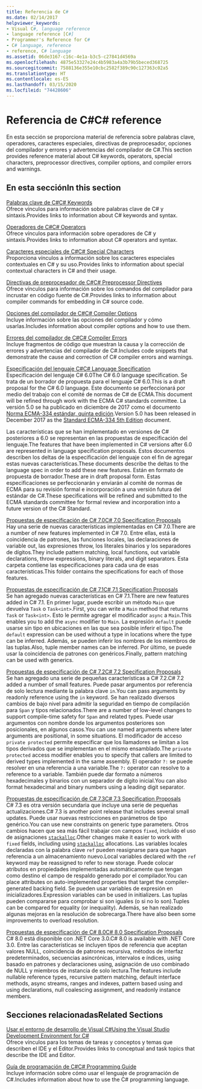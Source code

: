 ```yaml
---
title: Referencia de C#
ms.date: 02/14/2017
helpviewer_keywords:
- Visual C#, language reference
- language reference [C#]
- Programmer's Reference for C#
- C# language, reference
- reference, C# language
ms.assetid: 06de3167-c16c-4e1a-b3c5-c27841d4569a
ms.openlocfilehash: 4875e53327e24c4b5983a4a3b79b5beced368725
ms.sourcegitcommit: 7588136e355e10cbc2582f389c90c127363c02a5
ms.translationtype: HT
ms.contentlocale: es-ES
ms.lasthandoff: 03/15/2020
ms.locfileid: "74428606"
---
```

# <a name="c-reference"></a><span data-ttu-id="cc291-102">Referencia de C#</span><span class="sxs-lookup"><span data-stu-id="cc291-102">C# reference</span></span>

<span data-ttu-id="cc291-103">En esta sección se proporciona material de referencia sobre palabras clave, operadores, caracteres especiales, directivas de preprocesador, opciones del compilador y errores y advertencias del compilador de C#.</span><span class="sxs-lookup"><span data-stu-id="cc291-103">This section provides reference material about C# keywords, operators, special characters, preprocessor directives, compiler options, and compiler errors and warnings.</span></span>  
  
## <a name="in-this-section"></a><span data-ttu-id="cc291-104">En esta sección</span><span class="sxs-lookup"><span data-stu-id="cc291-104">In this section</span></span>

 [<span data-ttu-id="cc291-105">Palabras clave de C#</span><span class="sxs-lookup"><span data-stu-id="cc291-105">C# Keywords</span></span>](./keywords/index.md)  
 <span data-ttu-id="cc291-106">Ofrece vínculos para información sobre palabras clave de C# y sintaxis.</span><span class="sxs-lookup"><span data-stu-id="cc291-106">Provides links to information about C# keywords and syntax.</span></span>  
  
 [<span data-ttu-id="cc291-107">Operadores de C#</span><span class="sxs-lookup"><span data-stu-id="cc291-107">C# Operators</span></span>](./operators/index.md)  
 <span data-ttu-id="cc291-108">Ofrece vínculos para información sobre operadores de C# y sintaxis.</span><span class="sxs-lookup"><span data-stu-id="cc291-108">Provides links to information about C# operators and syntax.</span></span>  

 [<span data-ttu-id="cc291-109">Caracteres especiales de C#</span><span class="sxs-lookup"><span data-stu-id="cc291-109">C# Special Characters</span></span>](./tokens/index.md)  
 <span data-ttu-id="cc291-110">Proporciona vínculos a información sobre los caracteres especiales contextuales en C# y su uso.</span><span class="sxs-lookup"><span data-stu-id="cc291-110">Provides links to information about special contextual characters in C# and their usage.</span></span>  

 [<span data-ttu-id="cc291-111">Directivas de preprocesador de C#</span><span class="sxs-lookup"><span data-stu-id="cc291-111">C# Preprocessor Directives</span></span>](./preprocessor-directives/index.md)  
 <span data-ttu-id="cc291-112">Ofrece vínculos para información sobre los comandos del compilador para incrustar en código fuente de C#.</span><span class="sxs-lookup"><span data-stu-id="cc291-112">Provides links to information about compiler commands for embedding in C# source code.</span></span>  
  
 [<span data-ttu-id="cc291-113">Opciones del compilador de C#</span><span class="sxs-lookup"><span data-stu-id="cc291-113">C# Compiler Options</span></span>](./compiler-options/index.md)  
 <span data-ttu-id="cc291-114">Incluye información sobre las opciones del compilador y cómo usarlas.</span><span class="sxs-lookup"><span data-stu-id="cc291-114">Includes information about compiler options and how to use them.</span></span>  
  
 [<span data-ttu-id="cc291-115">Errores del compilador de C#</span><span class="sxs-lookup"><span data-stu-id="cc291-115">C# Compiler Errors</span></span>](./compiler-messages/index.md)  
 <span data-ttu-id="cc291-116">Incluye fragmentos de código que muestran la causa y la corrección de errores y advertencias del compilador de C#.</span><span class="sxs-lookup"><span data-stu-id="cc291-116">Includes code snippets that demonstrate the cause and correction of C# compiler errors and warnings.</span></span>  
  
 [<span data-ttu-id="cc291-117">Especificación del lenguaje C#</span><span class="sxs-lookup"><span data-stu-id="cc291-117">C# Language Specification</span></span>](../../../_csharplang/spec/introduction.md)  
 <span data-ttu-id="cc291-118">Especificación del lenguaje C# 6.0</span><span class="sxs-lookup"><span data-stu-id="cc291-118">The C# 6.0 language specification.</span></span> <span data-ttu-id="cc291-119">Se trata de un borrador de propuesta para el lenguaje C# 6.0.</span><span class="sxs-lookup"><span data-stu-id="cc291-119">This is a draft proposal for the C# 6.0 language.</span></span> <span data-ttu-id="cc291-120">Este documento se perfeccionará por medio del trabajo con el comité de normas de C# de ECMA.</span><span class="sxs-lookup"><span data-stu-id="cc291-120">This document will be refined through work with the ECMA C# standards committee.</span></span> <span data-ttu-id="cc291-121">La versión 5.0 se ha publicado en diciembre de 2017 como el documento [Norma ECMA-334 estándar, quinta edición](https://www.ecma-international.org/publications/files/ECMA-ST/ECMA-334.pdf).</span><span class="sxs-lookup"><span data-stu-id="cc291-121">Version 5.0 has been released in December 2017 as the [Standard ECMA-334 5th Edition](https://www.ecma-international.org/publications/files/ECMA-ST/ECMA-334.pdf) document.</span></span>

<span data-ttu-id="cc291-122">Las características que se han implementado en versiones de C# posteriores a 6.0 se representan en las propuestas de especificación del lenguaje.</span><span class="sxs-lookup"><span data-stu-id="cc291-122">The features that have been implemented in C# versions after 6.0 are represented in language specification proposals.</span></span> <span data-ttu-id="cc291-123">Estos documentos describen los deltas de la especificación del lenguaje con el fin de agregar estas nuevas características.</span><span class="sxs-lookup"><span data-stu-id="cc291-123">These documents describe the deltas to the language spec in order to add these new features.</span></span> <span data-ttu-id="cc291-124">Están en formato de propuesta de borrador.</span><span class="sxs-lookup"><span data-stu-id="cc291-124">These are in draft proposal form.</span></span> <span data-ttu-id="cc291-125">Estas especificaciones se perfeccionarán y enviarán al comité de normas de ECMA para su revisión formal e incorporación a una versión futura del estándar de C#.</span><span class="sxs-lookup"><span data-stu-id="cc291-125">These specifications will be refined and submitted to the ECMA standards committee for formal review and incorporation into a future version of the C# Standard.</span></span>

 [<span data-ttu-id="cc291-126">Propuestas de especificación de C# 7.0</span><span class="sxs-lookup"><span data-stu-id="cc291-126">C# 7.0 Specification Proposals</span></span>](../../../_csharplang/proposals/csharp-7.0/pattern-matching.md)  
 <span data-ttu-id="cc291-127">Hay una serie de nuevas características implementadas en C# 7.0.</span><span class="sxs-lookup"><span data-stu-id="cc291-127">There are a number of new features implemented in C# 7.0.</span></span> <span data-ttu-id="cc291-128">Entre ellas, está la coincidencia de patrones, las funciones locales, las declaraciones de variable out, las expresiones throw, los literales binarios y los separadores de dígitos.</span><span class="sxs-lookup"><span data-stu-id="cc291-128">They include pattern matching, local functions, out variable declarations, throw expressions, binary literals, and digit separators.</span></span> <span data-ttu-id="cc291-129">Esta carpeta contiene las especificaciones para cada una de esas características.</span><span class="sxs-lookup"><span data-stu-id="cc291-129">This folder contains the specifications for each of those features.</span></span>
  
 [<span data-ttu-id="cc291-130">Propuestas de especificación de C# 7.1</span><span class="sxs-lookup"><span data-stu-id="cc291-130">C# 7.1 Specification Proposals</span></span>](../../../_csharplang/proposals/csharp-7.1/async-main.md)  
 <span data-ttu-id="cc291-131">Se han agregado nuevas características en C# 7.1.</span><span class="sxs-lookup"><span data-stu-id="cc291-131">There are new features added in C# 7.1.</span></span> <span data-ttu-id="cc291-132">En primer lugar, puede escribir un método `Main` que devuelva `Task` o `Task<int>`.</span><span class="sxs-lookup"><span data-stu-id="cc291-132">First, you can write a `Main` method that returns `Task` or `Task<int>`.</span></span> <span data-ttu-id="cc291-133">Esto le permite agregar el modificador `async` a `Main`.</span><span class="sxs-lookup"><span data-stu-id="cc291-133">This enables you to add the `async` modifier to `Main`.</span></span> <span data-ttu-id="cc291-134">La expresión `default` puede usarse sin tipo en ubicaciones en las que sea posible inferir el tipo.</span><span class="sxs-lookup"><span data-stu-id="cc291-134">The `default` expression can be used without a type in locations where the type can be inferred.</span></span> <span data-ttu-id="cc291-135">Además, se pueden inferir los nombres de los miembros de las tuplas.</span><span class="sxs-lookup"><span data-stu-id="cc291-135">Also, tuple member names can be inferred.</span></span> <span data-ttu-id="cc291-136">Por último, se puede usar la coincidencia de patrones con genéricos.</span><span class="sxs-lookup"><span data-stu-id="cc291-136">Finally, pattern matching can be used with generics.</span></span>

 [<span data-ttu-id="cc291-137">Propuestas de especificación de C# 7.2</span><span class="sxs-lookup"><span data-stu-id="cc291-137">C# 7.2 Specification Proposals</span></span>](../../../_csharplang/proposals/csharp-7.2/readonly-ref.md)  
 <span data-ttu-id="cc291-138">Se han agregado una serie de pequeñas características a C# 7.2.</span><span class="sxs-lookup"><span data-stu-id="cc291-138">C# 7.2 added a number of small features.</span></span> <span data-ttu-id="cc291-139">Puede pasar argumentos por referencia de solo lectura mediante la palabra clave `in`.</span><span class="sxs-lookup"><span data-stu-id="cc291-139">You can pass arguments by readonly reference using the `in` keyword.</span></span> <span data-ttu-id="cc291-140">Se han realizado diversos cambios de bajo nivel para admitir la seguridad en tiempo de compilación para `Span` y tipos relacionados.</span><span class="sxs-lookup"><span data-stu-id="cc291-140">There are a number of low-level changes to support compile-time safety for `Span` and related types.</span></span> <span data-ttu-id="cc291-141">Puede usar argumentos con nombre donde los argumentos posteriores son posicionales, en algunos casos.</span><span class="sxs-lookup"><span data-stu-id="cc291-141">You can use named arguments where later arguments are positional, in some situations.</span></span> <span data-ttu-id="cc291-142">El modificador de acceso `private protected` permite especificar que los llamadores se limitan a los tipos derivados que se implementan en el mismo ensamblado.</span><span class="sxs-lookup"><span data-stu-id="cc291-142">The `private protected` access modifier enables you to specify that callers are limited to derived types implemented in the same assembly.</span></span> <span data-ttu-id="cc291-143">El operador `?:` se puede resolver en una referencia a una variable.</span><span class="sxs-lookup"><span data-stu-id="cc291-143">The `?:` operator can resolve to a reference to a variable.</span></span> <span data-ttu-id="cc291-144">También puede dar formato a números hexadecimales y binarios con un separador de dígito inicial.</span><span class="sxs-lookup"><span data-stu-id="cc291-144">You can also format hexadecimal and binary numbers using a leading digit separator.</span></span>

 [<span data-ttu-id="cc291-145">Propuestas de especificación de C# 7.3</span><span class="sxs-lookup"><span data-stu-id="cc291-145">C# 7.3 Specification Proposals</span></span>](../../../_csharplang/proposals/csharp-7.3/blittable.md)  
 <span data-ttu-id="cc291-146">C# 7.3 es otra versión secundaria que incluye una serie de pequeñas actualizaciones.</span><span class="sxs-lookup"><span data-stu-id="cc291-146">C# 7.3 is another point release that includes several small updates.</span></span> <span data-ttu-id="cc291-147">Puede usar nuevas restricciones en parámetros de tipo genérico.</span><span class="sxs-lookup"><span data-stu-id="cc291-147">You can use new constraints on generic type parameters.</span></span> <span data-ttu-id="cc291-148">Otros cambios hacen que sea más fácil trabajar con campos `fixed`, incluido el uso de asignaciones [`stackalloc`](./operators/stackalloc.md).</span><span class="sxs-lookup"><span data-stu-id="cc291-148">Other changes make it easier to work with `fixed` fields, including using [`stackalloc`](./operators/stackalloc.md) allocations.</span></span> <span data-ttu-id="cc291-149">Las variables locales declaradas con la palabra clave `ref` pueden reasignarse para que hagan referencia a un almacenamiento nuevo.</span><span class="sxs-lookup"><span data-stu-id="cc291-149">Local variables declared with the `ref` keyword may be reassigned to refer to new storage.</span></span> <span data-ttu-id="cc291-150">Puede colocar atributos en propiedades implementadas automáticamente que tengan como destino el campo de respaldo generado por el compilador.</span><span class="sxs-lookup"><span data-stu-id="cc291-150">You can place attributes on auto-implemented properties that target the compiler-generated backing field.</span></span> <span data-ttu-id="cc291-151">Se pueden usar variables de expresión en inicializadores.</span><span class="sxs-lookup"><span data-stu-id="cc291-151">Expression variables can be used in initializers.</span></span> <span data-ttu-id="cc291-152">Las tuplas pueden compararse para comprobar si son iguales (o si no lo son).</span><span class="sxs-lookup"><span data-stu-id="cc291-152">Tuples can be compared for equality (or inequality).</span></span> <span data-ttu-id="cc291-153">Además, se han realizado algunas mejoras en la resolución de sobrecarga.</span><span class="sxs-lookup"><span data-stu-id="cc291-153">There have also been some improvements to overload resolution.</span></span>
  
 [<span data-ttu-id="cc291-154">Propuestas de especificación de C# 8.0</span><span class="sxs-lookup"><span data-stu-id="cc291-154">C# 8.0 Specification Proposals</span></span>](../../../_csharplang/proposals/csharp-8.0/nullable-reference-types.md)  
 <span data-ttu-id="cc291-155">C# 8.0 está disponible con .NET Core 3.0.</span><span class="sxs-lookup"><span data-stu-id="cc291-155">C# 8.0 is available with .NET Core 3.0.</span></span> <span data-ttu-id="cc291-156">Entre las características se incluyen tipos de referencia que aceptan valores NULL, coincidencia de patrones recursiva, métodos de interfaz predeterminados, secuencias asincrónicas, intervalos e índices, using basado en patrones y declaraciones using, asignación de uso combinado de NULL y miembros de instancia de solo lectura.</span><span class="sxs-lookup"><span data-stu-id="cc291-156">The features include nullable reference types, recursive pattern matching, default interface methods, async streams, ranges and indexes, pattern based using and using declarations, null coalescing assignment, and readonly instance members.</span></span>
  
## <a name="related-sections"></a><span data-ttu-id="cc291-157">Secciones relacionadas</span><span class="sxs-lookup"><span data-stu-id="cc291-157">Related Sections</span></span>  

 [<span data-ttu-id="cc291-158">Usar el entorno de desarrollo de Visual C#</span><span class="sxs-lookup"><span data-stu-id="cc291-158">Using the Visual Studio Development Environment for C#</span></span>](/visualstudio/get-started/csharp)  
 <span data-ttu-id="cc291-159">Ofrece vínculos para los temas de tareas y conceptos y temas que describen el IDE y el Editor.</span><span class="sxs-lookup"><span data-stu-id="cc291-159">Provides links to conceptual and task topics that describe the IDE and Editor.</span></span>  
  
 [<span data-ttu-id="cc291-160">Guía de programación de C#</span><span class="sxs-lookup"><span data-stu-id="cc291-160">C# Programming Guide</span></span>](../programming-guide/index.md)  
 <span data-ttu-id="cc291-161">Incluye información sobre cómo usar el lenguaje de programación de C#.</span><span class="sxs-lookup"><span data-stu-id="cc291-161">Includes information about how to use the C# programming language.</span></span>
